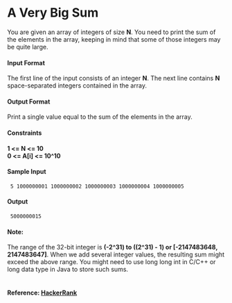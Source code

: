 A Very Big Sum
==============
You are given an array of integers of size **N**. You need to print the sum of the elements in the array, keeping in mind that some of those integers may be quite large.

#### Input Format

The first line of the input consists of an integer **N**. The next line contains **N** space-separated integers contained in the array.

#### Output Format

Print a single value equal to the sum of the elements in the array.

#### Constraints 
 
**1 <= N <= 10<br>
0 <= A[i] <= 10^10**

#### Sample Input
`
5
1000000001 1000000002 1000000003 1000000004 1000000005`

#### Output
`
5000000015`
#### Note:

The range of the 32-bit integer is **(-2^31) to ((2^31) - 1) or [-2147483648, 2147483647]**.
When we add several integer values, the resulting sum might exceed the above range. You might need to use long long int in C/C++ or long data type in Java to store such sums.
<br>
<br>
#### Reference: [HackerRank](https://www.hackerrank.com/challenges/a-very-big-sum)
